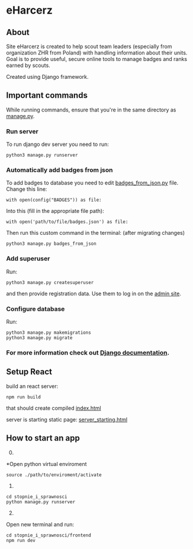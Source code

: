 # eHarcerz
## About

Site eHarcerz is created to help scout team leaders (especially from organization ZHR from Poland) with handling information about their units. Goal is to provide useful, secure online tools to manage badges and ranks earned by scouts.

Created using Django framework.

## Important commands

While running commands, ensure that you're in the same directory as [manage.py](./manage.py).

### Run server
To run django dev server you need to run:

```
python3 manage.py runserver 
```
### Automatically add badges from json
To add badges to database you need to edit 
[badges_from_json.py](backend/management/commands/badges_from_json.py) 
file. Change this line:

```
with open(config("BADGES")) as file:
```
Into this (fill in the appropriate file path):
```
with open('path/to/file/badges.json') as file:
```


Then run this custom command in the terminal:
(after migrating changes)

```
python3 manage.py badges_from_json
```

### Add superuser
Run:
```
python3 manage.py createsuperuser
```
and then provide registration data. Use them to log in on the [admin site](http://localhost:8000/admin/).

### Configure database
Run:
```
python3 manage.py makemigrations
python3 manage.py migrate
```

### For more information check out [Django documentation](https://docs.djangoproject.com/en/4.2/topics/migrations/).

## Setup React

build an react server:
```
npm run build
```

that should create compiled [index.html](frontend/dist/index.html)

server is starting static page: [server_starting.html](templates/server_starting.html)

## How to start an app

0. 
*Open python virtual enviroment

    source ./path/to/enviroment/activate

1. 

    cd stopnie_i_sprawnosci
    python manage.py runserver

2. 
Open new terminal and run:


    cd stopnie_i_sprawnosci/frontend
    npm run dev
